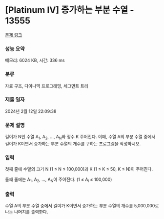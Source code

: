# [Platinum IV] 증가하는 부분 수열 - 13555 

[문제 링크](https://www.acmicpc.net/problem/13555) 

### 성능 요약

메모리: 6024 KB, 시간: 336 ms

### 분류

자료 구조, 다이나믹 프로그래밍, 세그먼트 트리

### 제출 일자

2024년 2월 12일 22:09:38

### 문제 설명

<p>길이가 N인 수열 A<sub>1</sub>, A<sub>2</sub>, ..., A<sub>N</sub>와 정수 K 주어진다. 이때, 수열 A의 부분 수열 중에서 길이가 K이면서 증가하는 부분 수열의 개수를 구하는 프로그램을 작성하시오.</p>

### 입력 

 <p>첫째 줄에 수열의 크기 N (1 ≤ N ≤ 100,000)과 K (1 ≤ K ≤ 50, K ≤ N)이 주어진다.</p>

<p>둘째 줄에는 A<sub>1</sub>, A<sub>2</sub>, ..., A<sub>N</sub>이 주어진다. (1 ≤ A<sub>i</sub> ≤ 100,000)</p>

### 출력 

 <p>수열 A의 부분 수열 중에서 길이가 K이면서 증가하는 부분 수열의 개수를 5,000,000로 나눈 나머지를 출력한다.</p>

